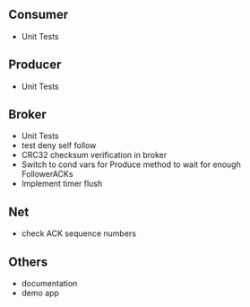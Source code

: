 ## Consumer
- Unit Tests

## Producer
- Unit Tests

## Broker
- Unit Tests
- test deny self follow
- CRC32 checksum verification in broker
- Switch to cond vars for Produce method to wait for enough FollowerACKs
- Implement timer flush

## Net
- check ACK sequence numbers

## Others
- documentation
- demo app
